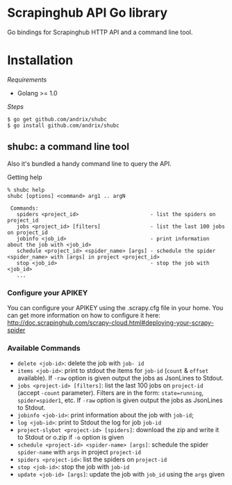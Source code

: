 Scrapinghub API Go library
==========================

Go bindings for Scrapinghub HTTP API and a command line tool.

Installation
============

_Requirements_

* Golang >= 1.0 

_Steps_

    $ go get github.com/andrix/shubc
    $ go install github.com/andrix/shubc

shubc: a command line tool
--------------------------

Also it's bundled a handy command line to query the API.

Getting help

    % shubc help
    shubc [options] <command> arg1 .. argN

     Commands: 
       spiders <project_id>                       - list the spiders on project_id
       jobs <project_id> [filters]                - list the last 100 jobs on project_id
       jobinfo <job_id>                           - print information about the job with <job_id>
       schedule <project_id> <spider_name> [args] - schedule the spider <spider_name> with [args] in project <project_id>
       stop <job_id>                              - stop the job with <job_id>
       ...

### Configure your APIKEY

You can configure your APIKEY using the .scrapy.cfg file in your home. You can get more information on how to configure it here: http://doc.scrapinghub.com/scrapy-cloud.html#deploying-your-scrapy-spider

### Available Commands

* `delete <job-id>`: delete the job with `job- id`
* `items <job-id>`: print to stdout the items for `job-id` (`count` & `offset` available). If `-raw` option is given output the jobs as JsonLines to Stdout.
* `jobs <project-id> [filters]`: list the last 100 jobs on `project-id` (accept `-count` parameter). Filters are in the form: `state=running`, `spider=spider1`, etc. If `-raw` option is given output the jobs as JsonLines to Stdout.
* `jobinfo <job-id>`: print information about the job with `job-id`;
* `log <job-id>`: print to Stdout the log for job `job-id`
* `project-slybot <project-id> [spiders]`: download the zip and write it to Stdout or o.zip if `-o` option is given
* `schedule <project-id> <spider-name> [args]`: schedule the spider `spider-name` with `args` in project `project-id`
* `spiders <project-id>`: list the spiders on `project-id`
* `stop <job-id>`: stop the job with `job-id`
* `update <job-id> [args]`: update the job with `job_id` using the `args` given
